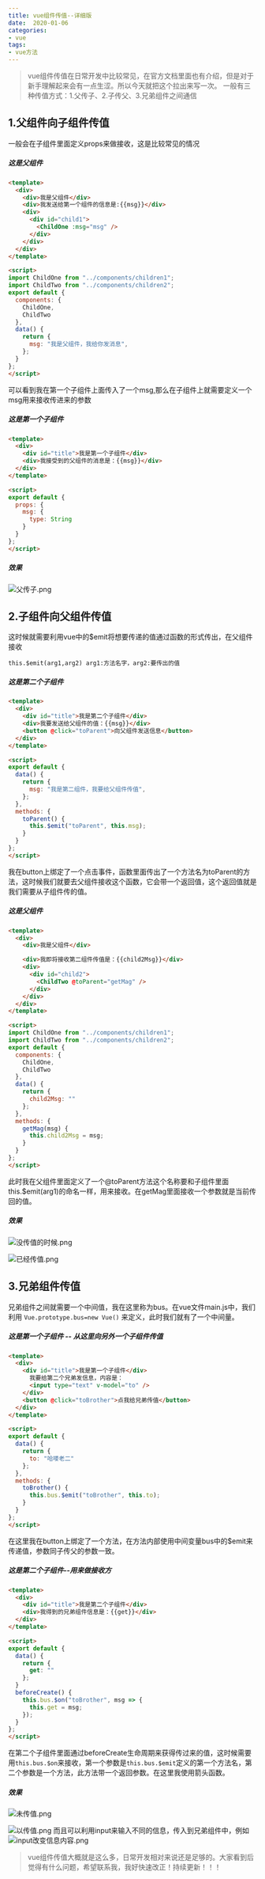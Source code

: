 ```yaml
---
title: vue组件传值--详细版
date:  2020-01-06
categories:
- vue
tags:
- vue方法
---
```

> vue组件传值在日常开发中比较常见，在官方文档里面也有介绍，但是对于新手理解起来会有一点生涩。所以今天就把这个拉出来写一次。
一般有三种传值方式：1.父传子、2.子传父、3.兄弟组件之间通信
## 1.父组件向子组件传值
一般会在子组件里面定义props来做接收，这是比较常见的情况
##### 这是父组件
``` html
<template>
  <div>
    <div>我是父组件</div>
    <div>我发送给第一个组件的信息是:{{msg}}</div>
    <div>
      <div id="child1">
        <ChildOne :msg="msg" />
      </div>
    </div>
  </div>
</template>

<script>
import ChildOne from "../components/children1";
import ChildTwo from "../components/children2";
export default {
  components: {
    ChildOne,
    ChildTwo
  },
  data() {
    return {
      msg: "我是父组件，我给你发消息",
    };
  }
};
</script>
```
可以看到我在第一个子组件上面传入了一个msg,那么在子组件上就需要定义一个msg用来接收传进来的参数
##### 这是第一个子组件
``` html
<template>
  <div>
    <div id="title">我是第一个子组件</div>
    <div>我接受到的父组件的消息是：{{msg}}</div>
  </div>
</template>

<script>
export default {
  props: {
    msg: {
      type: String
    }
  }
};
</script>
```
##### 效果
![父传子.png](/tech/vue/ptoc.webp)

## 2.子组件向父组件传值
这时候就需要利用vue中的$emit将想要传递的值通过函数的形式传出，在父组件接收

`this.$emit(arg1,arg2) arg1:方法名字，arg2:要传出的值`
##### 这是第二个子组件
``` html
<template>
  <div>
    <div id="title">我是第二个子组件</div>
    <div>我要发送给父组件的值：{{msg}}</div>
    <button @click="toParent">向父组件发送信息</button>
  </div>
</template>

<script>
export default {
  data() {
    return {
      msg: "我是第二组件，我要给父组件传值",
    };
  },
  methods: {
    toParent() {
      this.$emit("toParent", this.msg);
    }
  }
};
</script>
```
我在button上绑定了一个点击事件，函数里面传出了一个方法名为toParent的方法，这时候我们就要去父组件接收这个函数，它会带一个返回值，这个返回值就是我们需要从子组件传的值。
##### 这是父组件
``` html
<template>
  <div>
    <div>我是父组件</div>

    <div>我即将接收第二组件传值是：{{child2Msg}}</div>
    <div>
      <div id="child2">
        <ChildTwo @toParent="getMag" />
      </div>
    </div>
  </div>
</template>

<script>
import ChildOne from "../components/children1";
import ChildTwo from "../components/children2";
export default {
  components: {
    ChildOne,
    ChildTwo
  },
  data() {
    return {
      child2Msg: ""
    };
  },
  methods: {
    getMag(msg) {
      this.child2Msg = msg;
    }
  }
};
</script>
```
此时我在父组件里面定义了一个@toParent方法这个名称要和子组件里面this.$emit(arg1)的命名一样，用来接收。在getMag里面接收一个参数就是当前传回的值。
##### 效果
![没传值的时候.png](/tech/vue/no.webp)

![已经传值.png](/tech/vue/yes.webp)
## 3.兄弟组件传值
兄弟组件之间就需要一个中间值，我在这里称为bus。在vue文件main.js中，我们利用 `Vue.prototype.bus=new Vue()` 来定义，此时我们就有了一个中间量。
##### 这是第一个子组件 -- 从这里向另外一个子组件传值
``` html
<template>
  <div>
    <div id="title">我是第一个子组件</div>
      我要给第二个兄弟发信息，内容是：
      <input type="text" v-model="to" />
    </div>
    <button @click="toBrother">点我给兄弟传值</button>
  </div>
</template>

<script>
export default {
  data() {
    return {
      to: "哈喽老二"
    };
  },
  methods: {
    toBrother() {
      this.bus.$emit("toBrother", this.to);
    }
  }
};
</script>
``` 
在这里我在button上绑定了一个方法，在方法内部使用中间变量bus中的$emit来传递值，参数同子传父的参数一致。
##### 这是第二个子组件--用来做接收方
``` html
<template>
  <div>
    <div id="title">我是第二个子组件</div> 
    <div>我得到的兄弟组件信息是：{{get}}</div>
  </div>
</template>

<script>
export default {
  data() {
    return {
      get: ""
    };
  }
  beforeCreate() {
    this.bus.$on("toBrother", msg => {
      this.get = msg;
    });
  }
};
</script>
```
在第二个子组件里面通过beforeCreate生命周期来获得传过来的值，这时候需要用`this.bus.$on`来接收，第一个参数是`this.bus.$emit`定义的第一个方法名，第二个参数是一个方法，此方法带一个返回参数。在这里我使用箭头函数。
##### 效果
![未传值.png](/tech/vue/btobno.webp)

![以传值.png](/tech/vue/btobyes.webp)
而且可以利用input来输入不同的信息，传入到兄弟组件中，例如
![input改变信息内容.png](/tech/vue/input.webp)

> vue组件传值大概就是这么多，日常开发相对来说还是足够的。大家看到后觉得有什么问题，希望联系我，我好快速改正！持续更新！！！
